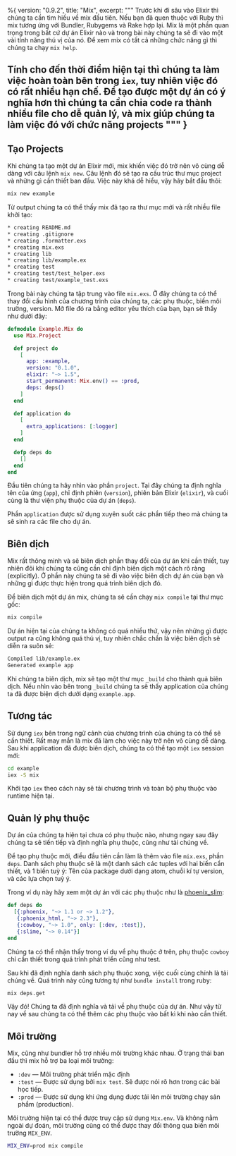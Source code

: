 %{
  version: "0.9.2",
  title: "Mix",
  excerpt: """
  Trước khi đi sâu vào Elixir thì chúng ta cần tìm hiều về mix đầu tiên. Nếu bạn đã quen thuộc với Ruby thì mix tương ứng với Bundler, Rubygems và Rake hợp lại. Mix là một phần quan trọng trong bất cứ dự án Elixir nào và trong bài này chúng ta sẽ đi vào một vài tính năng thú vị của nó. Để xem mix có tất cả những chức năng gì thì chúng ta chạy `mix help`.

Tính cho đến thời điểm hiện tại thì chúng ta làm việc hoàn toàn bên trong `iex`, tuy nhiên việc đó có rất nhiều hạn chế. Để tạo được một dự án có ý nghĩa hơn thì chúng ta cần chia code ra thành nhiều file cho dễ quản lý, và mix giúp chúng ta làm việc đó với chức năng projects
  """
}
---

## Tạo Projects

Khi chúng ta tạo một dự án Elixir mới, mix khiến việc đó trở nên vô cùng dễ dàng với câu lệnh `mix new`. Câu lệnh đó sẽ tạo ra cấu trúc thư mục project và những gì cần thiết ban đầu. Việc này khá dễ hiểu, vậy hãy bắt đầu thôi:

```bash
mix new example
```

Từ output chúng ta có thể thấy mix đã tạo ra thư mục mới và rất nhiều file khởi tạo:

```bash
* creating README.md
* creating .gitignore
* creating .formatter.exs
* creating mix.exs
* creating lib
* creating lib/example.ex
* creating test
* creating test/test_helper.exs
* creating test/example_test.exs
```

Trong bài này chúng ta tập trung vào file `mix.exs`. Ở đây chúng ta có thể thay đổi cấu hình của chương trình của chúng ta, các phụ thuộc, biến môi trường, version. Mở file đó ra bằng editor yêu thích của bạn, bạn sẽ thấy như dưới đây:

```elixir
defmodule Example.Mix do
  use Mix.Project

  def project do
    [
      app: :example,
      version: "0.1.0",
      elixir: "~> 1.5",
      start_permanent: Mix.env() == :prod,
      deps: deps()
    ]
  end

  def application do
    [
      extra_applications: [:logger]
    ]
  end

  defp deps do
    []
  end
end
```

Đầu tiên chúng ta hãy nhìn vào phần `project`. Tại đây chúng ta định nghĩa tên của ứng  (`app`), chỉ định phiên  (`version`), phiên bản Elixir (`elixir`), và cuối cùng là thư viện phụ thuộc của dự án (`deps`).

Phần `application` được sử dụng xuyên suốt các phần tiếp theo mà chúng ta sẽ sinh ra các file cho dự án.

## Biên dịch

Mix rất thông minh và sẽ biên dịch phần thay đổi của dự án khi cần thiết, tuy nhiên đôi khi chúng ta cũng cần chỉ định biên dịch một cách rõ ràng (explicitly). Ở phần này chúng ta sẽ đi vào việc biên dịch dự án của bạn và những gì được thực hiện trong quá trình biên dịch đó.

Để biên dịch một dự án mix, chúng ta sẽ cần chạy `mix compile` tại thư mục gốc:

```bash
mix compile
```

Dự án hiện tại của chúng ta không có quá nhiều thứ, vậy nên những gì được output ra cũng không quá thú vị, tuy nhiên chắc chắn là việc biên dịch sẽ diễn ra suôn sẻ:

```bash
Compiled lib/example.ex
Generated example app
```

Khi chúng ta biên dịch, mix sẽ tạo một thư mục `_build` cho thành quả biên dịch. Nếu nhìn vào bên trong `_build` chúng ta sẽ thấy application của chúng ta đã được biện dịch dưới dạng `example.app`.

## Tương tác

Sử dụng `iex` bên trong ngữ cảnh của chương trình của chúng ta có thể sẽ cần thiết. Rất may mắn là mix đã làm cho việc này trở nên vô cùng dễ dàng. Sau khi application đã được biên dịch, chúng ta có thể tạo một `iex` session mới:

```bash
cd example
iex -S mix
```

Khởi tạo `iex` theo cách này sẽ tải chương trình và toàn bộ phụ thuộc vào runtime hiện tại.

## Quản lý phụ thuộc

Dự án của chúng ta hiện tại chưa có phụ thuộc nào, nhưng ngay sau đây chúng ta sẽ tiến tiếp và định nghĩa phụ thuộc, cũng như tải chúng về.

Để tạo phụ thuộc mới, điều đầu tiên cần làm là thêm vào file `mix.exs`, phần `deps`. Danh sách phụ thuộc sẽ là một danh sách các tuples với hai biến cần thiết, và 1 biến tuỳ ý: Tên của package dưới dạng atom, chuỗi kí tự version, và các lựa chọn tuỳ ý.

Trong ví dụ này hãy xem một dự án với các phụ thuộc như là [phoenix_slim](https://github.com/doomspork/phoenix_slim):

```elixir
def deps do
  [{:phoenix, "~> 1.1 or ~> 1.2"},
   {:phoenix_html, "~> 2.3"},
   {:cowboy, "~> 1.0", only: [:dev, :test]},
   {:slime, "~> 0.14"}]
end
```

Chúng ta có thể nhận thấy trong ví dụ về phụ thuộc ở trên, phụ thuộc `cowboy` chỉ cần thiết trong quá trình phát triển cũng như test.

Sau khi đã định nghĩa danh sách phụ thuộc xong, việc cuối cùng chính là tải chúng về. Quá trình này cũng tương tự như `bundle install` trong ruby:

```bash
mix deps.get
```

Vậy đó! Chúng ta đã định nghĩa và tải về phụ thuộc của dự án. Như vậy từ nay về sau chúng ta có thể thêm các phụ thuộc vào bất kì khi nào cần thiết.

## Môi trường

Mix, cũng như bundler hỗ trợ nhiều môi trường khác nhau. Ở trạng thái ban đầu thì mix hỗ trợ ba loại môi trường:

+ `:dev` — Môi trường phát triển mặc định
+ `:test` — Được sử dụng bởi `mix test`. Sẽ được nói rõ hơn trong các bài học tiếp.
+ `:prod` — Được sử dụng khi ứng dụng được tải lên môi trường chạy sản phẩm (production).

Môi trường hiện tại có thể được truy cập sử dụng `Mix.env`. Và không nằm ngoài dự đoán, môi trường cũng có thể được thay đổi thông qua biến môi trường `MIX_ENV`.

```bash
MIX_ENV=prod mix compile
```
